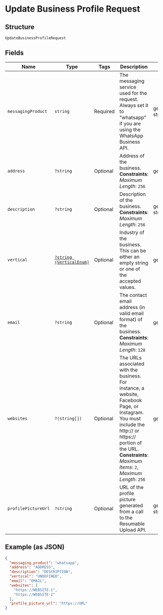 
# Update Business Profile Request

## Structure

`UpdateBusinessProfileRequest`

## Fields

| Name | Type | Tags | Description | Getter | Setter |
|  --- | --- | --- | --- | --- | --- |
| `messagingProduct` | `string` | Required | The messaging service used for the request. Always set it to "whatsapp" if you are using the WhatsApp Business API. | getMessagingProduct(): string | setMessagingProduct(string messagingProduct): void |
| `address` | `?string` | Optional | Address of the business.<br>**Constraints**: *Maximum Length*: `256` | getAddress(): ?string | setAddress(?string address): void |
| `description` | `?string` | Optional | Description of the business.<br>**Constraints**: *Maximum Length*: `256` | getDescription(): ?string | setDescription(?string description): void |
| `vertical` | [`?string (VerticalEnum)`](../../doc/models/vertical-enum.md) | Optional | Industry of the business. This can be either an empty string or one of the accepted values. | getVertical(): ?string | setVertical(?string vertical): void |
| `email` | `?string` | Optional | The contact email address (in valid email format) of the business.<br>**Constraints**: *Maximum Length*: `128` | getEmail(): ?string | setEmail(?string email): void |
| `websites` | `?(string[])` | Optional | The URLs associated with the business. For instance, a website, Facebook Page, or Instagram. You must include the http:// or https:// portion of the URL.<br>**Constraints**: *Maximum Items*: `2`, *Maximum Length*: `256` | getWebsites(): ?array | setWebsites(?array websites): void |
| `profilePictureUrl` | `?string` | Optional | URL of the profile picture generated from a call to the Resumable Upload API. | getProfilePictureUrl(): ?string | setProfilePictureUrl(?string profilePictureUrl): void |

## Example (as JSON)

```json
{
  "messaging_product": "whatsapp",
  "address": "ADDRESS",
  "description": "DESCRIPTION",
  "vertical": "UNDEFINED",
  "email": "EMAIL",
  "websites": [
    "https://WEBSITE-1",
    "https://WEBSITE-2"
  ],
  "profile_picture_url": "https://URL"
}
```

